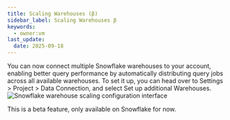 ```yaml
---
title: Scaling Warehouses (β)
sidebar_label: Scaling Warehouses β
keywords:
  - owner:vm
last_update:
  date: 2025-09-18
---
```



You can now connect multiple Snowflake warehouses to your account, enabling better query performance by automatically distributing query jobs across all available warehouses. To set it up, you can head over to Settings > Project > Data Connection, and select Set up additional Warehouses.
![Snowflake warehouse scaling configuration interface](https://github.com/user-attachments/assets/d3d4d05a-7627-4b0e-9ba7-aa4e6fe561e4)

This is a beta feature, only available on Snowflake for now.
